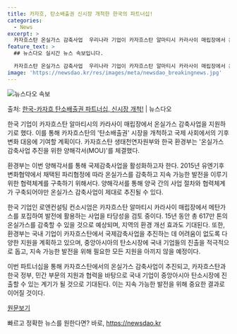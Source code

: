 ```yaml
---
title: 카자흐, 탄소배출권 신시장 개척한 한국의 파트너십!
categories:
  - News
excerpt: >
  카자흐스탄 온실가스 감축사업  우리나라 기업이 카자흐스탄 알마티시 카라사이 매립장에서 온실가스 감축사업을 본…
feature_text: >
  ## 뉴스다오 실시간 뉴스 속보입니다.

  카자흐스탄 온실가스 감축사업  우리나라 기업이 카자흐스탄 알마티시 카라사이 매립장에서 온실가스 감축사업을 본…
image: 'https://newsdao.kr/res/images/meta/newsdao_breakingnews.jpg'
---
```


![뉴스다오 속보](https://newsdao.kr/res/images/meta/newsdao_breakingnews.jpg)

<p>출처: <a href="https://newsdao.kr/4220" rel="dofollow">한국-카자흐 탄소배출권 파트너십, 신시장 개척!</a> | 뉴스다오</p>

한국 기업이 카자흐스탄 알마티시의 카라사이 매립장에서 온실가스 감축사업을 지원하기로 했다. 이를 통해 카자흐스탄의 '탄소배출권' 시장을 개척하고 국제 사회에서의 기후변화 대응에 기여할 계획이다. 카자흐스탄 생태천연자원부와 한국 환경부는 '온실가스 감축사업 추진을 위한 양해각서(MOU)'를 체결했다.

환경부는 이번 양해각서를 통해 국제감축사업을 활성화하고자 한다. 2015년 유엔기후변화협약에서 채택된 파리협정에 따라 온실가스를 감축하고 지속 가능한 발전을 이루기 위한 협력체계를 구축하기 위해서다. 양해각서를 통해 양국 간의 사업 절차와 협력체계가 구축되어야만 온실가스 감축사업이 제대로 추진될 수 있다.

한국 기업인 로엔컨설팅 컨소시엄은 카자흐스탄 알마티시 카라사이 매립장에서 메탄가스를 포집하여 발전에 활용하는 사업을 타당성을 검토 중이다. 15년 동안 총 617만 톤의 온실가스를 감축할 수 있을 것으로 예상되며, 지역의 환경 개선 효과도 기대된다. 또한, 환경부는 국내 기업이 카자흐스탄에서 국제감축사업을 추진하는 데 어려움이 없도록 다양한 지원을 계획하고 있으며, 중앙아시아의 탄소시장에 국내 기업들의 진출을 적극적으로 돕고, 지속 가능한 발전을 위해 필요한 모든 지원을 아끼지 않을 예정이다.

이번 파트너십을 통해 카자흐스탄에서의 온실가스 감축사업이 추진되고, 카자흐스탄과 한국 정부, 민간 부문의 지원과 협력을 바탕으로 국내 기업이 중앙아시아 탄소시장에 진출할 수 있는 계기가 될 것으로 기대된다. 이는 지속 가능한 발전을 위해 중요한 결과로 이어질 것이다.

[원문보기](https://newsdao.kr/4220) 

빠르고 정확한 뉴스를 원한다면? 바로, <a href="https://newsdao.kr" rel="dofollow">https://newsdao.kr</a>


